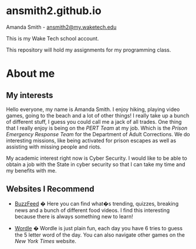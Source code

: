 # ansmith2.github.io
Amanda Smith - ansmith2@my.waketech.edu

This is my Wake Tech school account.

This repository will hold my assignments for my programming class. 


# About me
  
## My interests

   Hello everyone, my name is Amanda Smith. I enjoy hiking, playing video games, going to the beach and a lot of other things! I really take up a bunch of different stuff, I guess you could call me a jack of all trades. One thing that I really enjoy is being on the *PERT Team* at my job. Which is the *Prison Emergency Response Team* for the Department of Adult Corrections. We do interesting missions, like being activated for prison escapes as well as assisting with missing people and riots. 

   My academic interest right now is Cyber Security. I would like to be able to obtain a job with the State in cyber security so that I can take my time and my benefits with me. 


## Websites I Recommend

   - [BuzzFeed](https://www.buzzfeed.com) � Here you can find what�s trending, quizzes, breaking news and a bunch of different food videos. I find this interesting because there is always something new to learn!

   - [Wordle]( https://www.nytimes.com/games/wordle) � Wordle is just plain fun, each day you have 6 tries to guess the 5 letter word of the day. You can also navigate other games on the _New York Times_ website.



